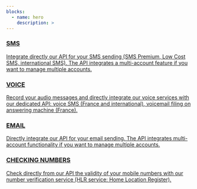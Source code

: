 ```yaml
---
blocks:
  - name: hero
    description: >
---
```



  <div class="features">
    <div class="feature">
      <a href="/docs/sms/sms-page-01">
        <i class="bi bi-chat-dots feature-icon"></i>
        <h3 >SMS</h3>
        <p>Integrate directly our API for your SMS sending (SMS Premium, Low Cost SMS, international SMS). 
        The API integrates a multi-account feature if you want to manage multiple accounts.</p>
      </a>
    </div>
    <div class="feature">
      <a href="docs/VOIX/introduction">
        <i class="bi bi-mic feature-icon"></i>
        <h3>VOICE</h3>
        <p>Record your audio messages and directly integrate our voice services with our dedicated API: 
        voice SMS (France and international), voicemail filing on answering machine (France).</p>
      </a>
    </div>
    <div class="feature">
      <a href="docs/MAIL/introduction">
        <i class="bi bi-envelope feature-icon"></i>
        <h3>EMAIL</h3>
        <p>Directly integrate our API for your email sending. The API integrates multi-account functionality 
          if you want to manage multiple accounts.</p>
      </a>
    </div>
    <div class="feature">
      <a href="docs/VERIFICATION_NUMERO/introduction">
        <i class="bi bi-check2-square feature-icon"></i>
        <h3>CHECKING NUMBERS</h3>
        <p>Check directly from our API the validity of your mobile numbers with 
        our number verification service (HLR service: Home Location Register).</p>
      </a>
    </div>
  </div>

